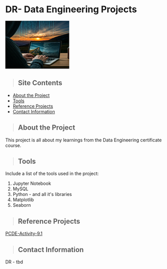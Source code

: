 # DR- Data Engineering Projects
<img src="Images/ToBe.jpg" alt="To be" width="200" height="150">  

>## Site Contents
* [About the Project](#about_the_project)
* [Tools](#tools)
* [Reference Projects](#Reference_Projects)
* [Contact Information](#contact)
<a class="anchor" id="about the project"></a>
>## About the Project
This project is all about my learnings from the Data Engineering certificate course.

<a class="anchor" id="tools"></a>
>## Tools
Include a list of the tools used in the project:
1. Jupyter Notebook
2. MySQL
3. Python - and all it's libraries
4. Matplotlib 
5. Seaborn 

<a class="anchor" id="Reference_Projects"></a>
>## Reference Projects
<a href="https://drich404.github.io/PCDE-Activity-9.1"> PCDE-Activity-9.1 </a>
   
<a class="anchor" id="contact"></a>
>## Contact Information
DR - tbd
